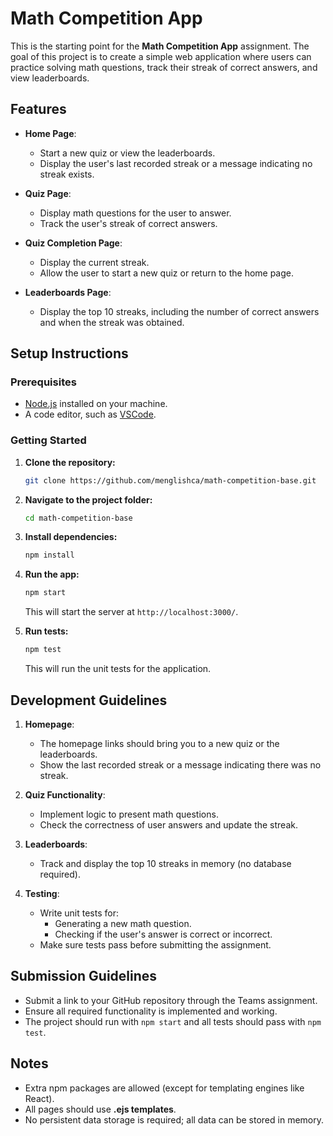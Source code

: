 # Math Competition App

This is the starting point for the **Math Competition App** assignment. The goal of this project is to create a simple web application where users can practice solving math questions, track their streak of correct answers, and view leaderboards.

## Features

- **Home Page**:
  - Start a new quiz or view the leaderboards.
  - Display the user's last recorded streak or a message indicating no streak exists.
- **Quiz Page**:

  - Display math questions for the user to answer.
  - Track the user's streak of correct answers.

- **Quiz Completion Page**:

  - Display the current streak.
  - Allow the user to start a new quiz or return to the home page.

- **Leaderboards Page**:
  - Display the top 10 streaks, including the number of correct answers and when the streak was obtained.

## Setup Instructions

### Prerequisites

- [Node.js](https://nodejs.org) installed on your machine.
- A code editor, such as [VSCode](https://code.visualstudio.com/).

### Getting Started

1. **Clone the repository:**
   ```bash
   git clone https://github.com/menglishca/math-competition-base.git
   ```
2. **Navigate to the project folder:**

   ```bash
   cd math-competition-base
   ```

3. **Install dependencies:**

   ```bash
   npm install
   ```

4. **Run the app:**

   ```bash
   npm start
   ```

   This will start the server at `http://localhost:3000/`.

5. **Run tests:**
   ```bash
   npm test
   ```
   This will run the unit tests for the application.

## Development Guidelines

1. **Homepage**:
   - The homepage links should bring you to a new quiz or the leaderboards.
   - Show the last recorded streak or a message indicating there was no streak.
2. **Quiz Functionality**:
   - Implement logic to present math questions.
   - Check the correctness of user answers and update the streak.
3. **Leaderboards**:

   - Track and display the top 10 streaks in memory (no database required).

4. **Testing**:
   - Write unit tests for:
     - Generating a new math question.
     - Checking if the user's answer is correct or incorrect.
   - Make sure tests pass before submitting the assignment.

## Submission Guidelines

- Submit a link to your GitHub repository through the Teams assignment.
- Ensure all required functionality is implemented and working.
- The project should run with `npm start` and all tests should pass with `npm test`.

## Notes

- Extra npm packages are allowed (except for templating engines like React).
- All pages should use **.ejs templates**.
- No persistent data storage is required; all data can be stored in memory.
